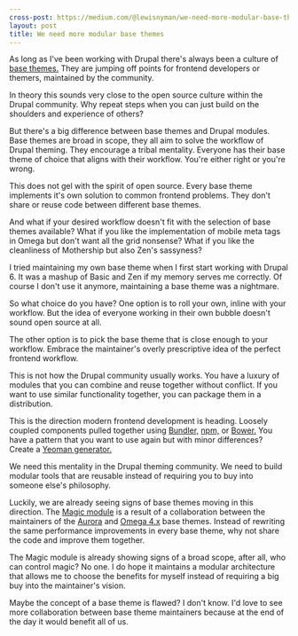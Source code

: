 ```yaml
---
cross-post: https://medium.com/@lewisnyman/we-need-more-modular-base-themes-f3fcf3ea893f#.oct9e3ulm
layout: post
title: We need more modular base themes
---
```


As long as I've been working with Drupal there's always been a culture of [base themes.](https://www.drupal.org/node/323993) They are jumping off points for frontend developers or themers, maintained by the community.

In theory this sounds very close to the open source culture within the Drupal community. Why repeat steps when you can just build on the shoulders and experience of others?

But there's a big difference between base themes and Drupal modules. Base themes are broad in scope, they all aim to solve the workflow of Drupal theming. They encourage a tribal mentality. Everyone has their base theme of choice that aligns with their workflow. You're either right or you're wrong.

This does not gel with the spirit of open source. Every base theme implements it's own solution to common frontend problems. They don't share or reuse code between different base themes.

And what if your desired workflow doesn't fit with the selection of base themes available? What if you like the implementation of mobile meta tags in Omega but don't want all the grid nonsense? What if you like the cleanliness of Mothership but also Zen's sassyness?

I tried maintaining my own base theme when I first start working with Drupal 6. It was a mashup of Basic and Zen if my memory serves me correctly. Of course I don't use it anymore, maintaining a base theme was a nightmare.

So what choice do you have? One option is to roll your own, inline with your workflow. But the idea of everyone working in their own bubble doesn't sound open source at all.

The other option is to pick the base theme that is close enough to your workflow. Embrace the maintainer's overly prescriptive idea of the perfect frontend workflow.

This is not how the Drupal community usually works. You have a luxury of modules that you can combine and reuse together without conflict. If you want to use similar functionality together, you can package them in a distribution.

This is the direction modern frontend development is heading. Loosely coupled components pulled together using [Bundler,](http://bundler.io/) [npm,](https://www.npmjs.com/) or [Bower.](http://bower.io/) You have a pattern that you want to use again but with minor differences? Create a [Yeoman generator.](https://yeoman.io/generators/official.html)

We need this mentality in the Drupal theming community. We need to build modular tools that are reusable instead of requiring you to buy into someone else's philosophy.

Luckily, we are already seeing signs of base themes moving in this direction. The [Magic module](https://www.drupal.org/project/aurora) is a result of a collaboration between the maintainers of the [Aurora](https://www.drupal.org/project/aurora) and [Omega 4.x](https://www.drupal.org/project/omega) base themes. Instead of rewriting the same performance improvements in every base theme, why not share the code and improve them together.

The Magic module is already showing signs of a broad scope, after all, who can control magic? No one. I do hope it maintains a modular architecture that allows me to choose the benefits for myself instead of requiring a big buy into the maintainer's vision.

Maybe the concept of a base theme is flawed? I don't know. I'd love to see more collaboration between base theme maintainers because at the end of the day it would benefit all of us.
